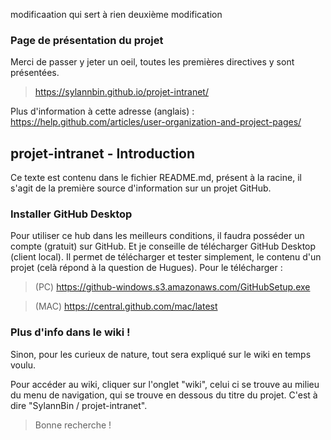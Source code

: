 modificaation qui sert à rien
deuxième modification

### Page de présentation du projet
Merci de passer y jeter un oeil, toutes les premières directives y sont présentées.
> https://sylannbin.github.io/projet-intranet/

Plus d'information à cette adresse (anglais) : https://help.github.com/articles/user-organization-and-project-pages/

## projet-intranet - Introduction

Ce texte est contenu dans le fichier README.md, présent à la racine, il s'agit de la première source d'information sur un projet GitHub.

### Installer GitHub Desktop
Pour utiliser ce hub dans les meilleurs conditions, il faudra posséder un compte (gratuit) sur GitHub.
Et je conseille de télécharger GitHub Desktop (client local). 
Il permet de télécharger et tester simplement, le contenu d'un projet (celà répond à la question de Hugues).
Pour le télécharger : 
> (PC) https://github-windows.s3.amazonaws.com/GitHubSetup.exe

> (MAC) https://central.github.com/mac/latest

### Plus d'info dans le wiki !
Sinon, pour les curieux de nature, tout sera expliqué sur le wiki en temps voulu.

Pour accéder au wiki, cliquer sur l'onglet "wiki", celui ci se trouve au milieu du menu de navigation, qui se trouve en dessous du titre du projet.
C'est à dire "SylannBin / projet-intranet".
> Bonne recherche !



